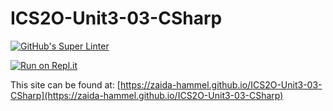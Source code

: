 # ICS2O-Unit3-03-CSharp
[![GitHub's Super Linter](https://github.com/zaida-hammel/ICS2O-Unit3-03-CSharp/workflows/GitHub's%20Super%20Linter/badge.svg)](https://github.com/zaida-hammel/ICS2O-Unit3-03-CSharp/actions)

[![Run on Repl.it](https://repl.it/badge/github/zaida-hammel/ICS2O-Unit3-03-CSharpp)](https://repl.it/github/zaida-hammel/ICS2O-Unit3-02-CSharp)

This site can be found at: [https://zaida-hammel.github.io/ICS2O-Unit3-03-CSharp](https://zaida-hammel.github.io/ICS2O-Unit3-03-CSharp)
